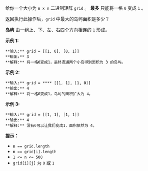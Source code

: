 给你一个大小为 `n x n` 二进制矩阵 `grid` 。 **最多** 只能将一格 `0` 变成 `1` 。

返回执行此操作后，`grid` 中最大的岛屿面积是多少？

**岛屿** 由一组上、下、左、右四个方向相连的 `1` 形成。

**示例 1:**

    
    
    **输入:** grid = [[1, 0], [0, 1]]
    **输出:** 3
    **解释:** 将一格0变成1，最终连通两个小岛得到面积为 3 的岛屿。
    

**示例 2:**

    
    
    **输入:** grid = **** [[1, 1], [1, 0]]
    **输出:** 4
    **解释:** 将一格0变成1，岛屿的面积扩大为 4。

**示例 3:**

    
    
    **输入:** grid = [[1, 1], [1, 1]]
    **输出:** 4
    **解释:** 没有0可以让我们变成1，面积依然为 4。

**提示：**

  * `n == grid.length`
  * `n == grid[i].length`
  * `1 <= n <= 500`
  * `grid[i][j]` 为 `0` 或 `1`

